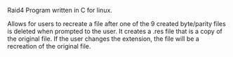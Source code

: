 Raid4 Program written in C for linux.

Allows for users to recreate a file after one of the 9 created byte/parity files is deleted when prompted to the user.
It creates a .res file that is a copy of the original file.
If the user changes the extension, the file will be a recreation of the original file.
